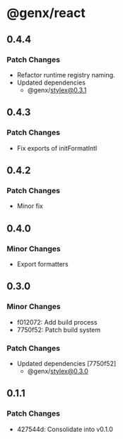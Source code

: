 # @genx/react

## 0.4.4

### Patch Changes

-   Refactor runtime registry naming.
-   Updated dependencies
    -   @genx/stylex@0.3.1

## 0.4.3

### Patch Changes

-   Fix exports of initFormatIntl

## 0.4.2

### Patch Changes

-   Minor fix

## 0.4.0

### Minor Changes

-   Export formatters

## 0.3.0

### Minor Changes

-   f012072: Add build process
-   7750f52: Patch build system

### Patch Changes

-   Updated dependencies [7750f52]
    -   @genx/stylex@0.3.0

## 0.1.1

### Patch Changes

-   427544d: Consolidate into v0.1.0
